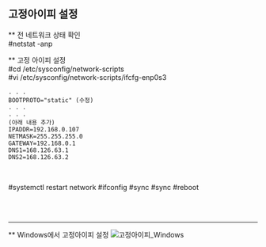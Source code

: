 ## 고정아이피 설정

** 전 네트워크 상태 확인   
 #netstat -anp   

** 고정 아이피 설정   
 #cd /etc/sysconfig/network-scripts   
 #vi /etc/sysconfig/network-scripts/ifcfg-enp0s3   
 ```
. . . 
BOOTPROTO="static" (수정)
. . . 
. . . 
(아래 내용 추가)
IPADDR=192.168.0.107
NETMASK=255.255.255.0
GATEWAY=192.168.0.1
DNS1=168.126.63.1
DNS2=168.126.63.2
```
<br>

 #systemctl restart network
 #ifconfig
 #sync
 #sync
 #reboot

<br><br>

***

** Windows에서 고정아이피 설정
![고정아이피_Windows](https://user-images.githubusercontent.com/114986832/214247745-464c0a0d-87cd-41f8-9b95-136d5ee54faa.png)

